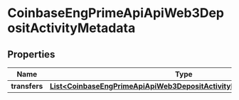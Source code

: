 
# CoinbaseEngPrimeApiApiWeb3DepositActivityMetadata

## Properties
Name | Type | Description | Notes
------------ | ------------- | ------------- | -------------
**transfers** | [**List&lt;CoinbaseEngPrimeApiApiWeb3DepositActivityMetadataAssetTransfer&gt;**](CoinbaseEngPrimeApiApiWeb3DepositActivityMetadataAssetTransfer.md) |  |  [optional]



